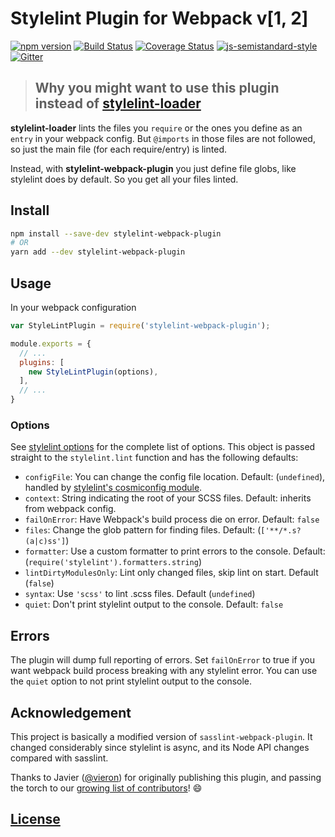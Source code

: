 # Stylelint Plugin for Webpack v[1, 2]
[![npm version](https://badge.fury.io/js/stylelint-webpack-plugin.svg)](https://badge.fury.io/js/stylelint-webpack-plugin)
[![Build Status](https://travis-ci.org/JaKXz/stylelint-webpack-plugin.svg?branch=master)](https://travis-ci.org/JaKXz/stylelint-webpack-plugin)
[![Coverage Status](https://coveralls.io/repos/github/JaKXz/stylelint-webpack-plugin/badge.svg?branch=master)](https://coveralls.io/github/JaKXz/stylelint-webpack-plugin?branch=master)
[![js-semistandard-style](https://img.shields.io/badge/code%20style-semistandard-red.svg)](https://github.com/Flet/semistandard)
[![Gitter](https://badges.gitter.im/stylelint-webpack-plugin/Lobby.svg)](https://gitter.im/stylelint-webpack-plugin/Lobby?utm_source=badge&utm_medium=badge&utm_campaign=pr-badge)

> ## Why you might want to use this plugin instead of [stylelint-loader](https://github.com/adrianhall/stylelint-loader)

**stylelint-loader** lints the files you `require` or the ones you define as an `entry` in your webpack config. But `@imports` in those files are not followed, so just the main file (for each require/entry) is linted.

Instead, with **stylelint-webpack-plugin** you just define file globs, like stylelint does by default. So you get all your files linted.


## Install

```bash
npm install --save-dev stylelint-webpack-plugin
# OR
yarn add --dev stylelint-webpack-plugin
```

## Usage

In your webpack configuration

```js
var StyleLintPlugin = require('stylelint-webpack-plugin');

module.exports = {
  // ...
  plugins: [
    new StyleLintPlugin(options),
  ],
  // ...
}
```

### Options

See [stylelint options](http://stylelint.io/user-guide/node-api/#options) for the complete list of options. This object is passed straight to the `stylelint.lint` function and has the following defaults:

* `configFile`: You can change the config file location. Default: (`undefined`), handled by [stylelint's cosmiconfig module](http://stylelint.io/user-guide/configuration/).
* `context`: String indicating the root of your SCSS files. Default: inherits from webpack config.
* `failOnError`: Have Webpack's build process die on error. Default: `false`
* `files`: Change the glob pattern for finding files. Default: (`['**/*.s?(a|c)ss']`)
* `formatter`: Use a custom formatter to print errors to the console. Default: (`require('stylelint').formatters.string`)
* `lintDirtyModulesOnly`: Lint only changed files, skip lint on start. Default (`false`)
* `syntax`: Use `'scss'` to lint .scss files. Default (`undefined`)
* `quiet`: Don't print stylelint output to the console. Default: `false`

## Errors

The plugin will dump full reporting of errors.
Set `failOnError` to true if you want webpack build process breaking with any stylelint error.
You can use the `quiet` option to not print stylelint output to the console.


## Acknowledgement

This project is basically a modified version of `sasslint-webpack-plugin`. It changed considerably
since stylelint is async, and its Node API changes compared with sasslint.

Thanks to Javier ([@vieron](https://github.com/vieron)) for originally publishing this plugin, and passing the torch to our [growing list of contributors](https://github.com/JaKXz/stylelint-webpack-plugin/graphs/contributors)! :smile:

## [License](LICENSE)
